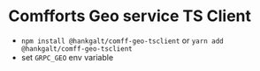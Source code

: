 # Comfforts Geo service TS Client

- `npm install @hankgalt/comff-geo-tsclient` or `yarn add @hankgalt/comff-geo-tsclient`
- set `GRPC_GEO` env variable
